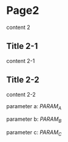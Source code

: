 # Page2

content 2

## Title 2-1

content 2-1

## Title 2-2

content 2-2



parameter a: $PARAM_A$

parameter b: $PARAM_B$

parameter c: $PARAM_C$
